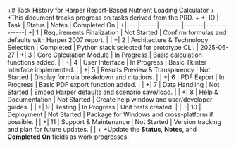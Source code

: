 +# Task History for Harper Report-Based Nutrient Loading Calculator
+
+This document tracks progress on tasks derived from the PRD.
+
+| ID | Task | Status | Notes | Completed On |
+|----|------|--------|-------|--------------|
+| 1  | Requirements Finalization | Not Started | Confirm formulas and defaults with Harper 2007 report. | |
+| 2  | Architecture & Technology Selection | Completed | Python stack selected for prototype CLI. | 2025-06-27 |
+| 3  | Core Calculation Module | In Progress | Basic calculation functions added. | |
+| 4  | User Interface | In Progress | Basic Tkinter interface implemented. | |
+| 5  | Results Preview & Transparency | Not Started | Display formula breakdown and citations. | |
+| 6  | PDF Export | In Progress | Basic PDF export function added. | |
+| 7  | Data Handling | Not Started | Embed Harper defaults and scenario save/load. | |
+| 8  | Help & Documentation | Not Started | Create help window and user/developer guides. | |
+| 9  | Testing | In Progress | Unit tests created. | |
+| 10 | Deployment | Not Started | Package for Windows and cross-platform if possible. | |
+| 11 | Support & Maintenance | Not Started | Version tracking and plan for future updates. | |
+
+Update the **Status**, **Notes**, and **Completed On** fields as work progresses.

